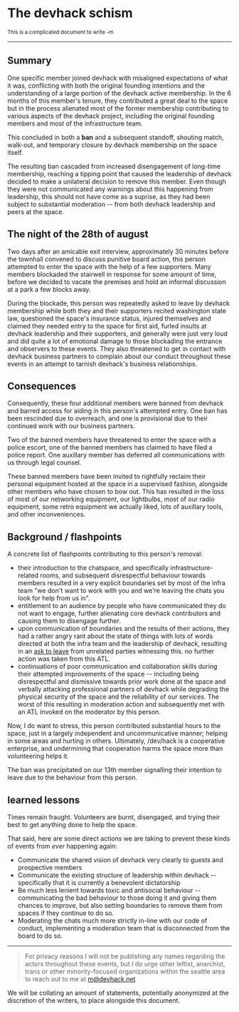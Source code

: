 # The devhack schism

<small>This is a complicated document to write -m</small>

---

## Summary

One specific member joined devhack with misaligned expectations of what it was,
conflicting with both the original founding intentions and the understanding of
a large portion of the devhack active membership. In the 6 months of this
member's tenure, they contributed a great deal to the space but in the process
alienated most of the former membership contributing to various aspects of the
devhack project, including the original founding members and most
of the infrastructure team. 

This concluded in both a **ban** and a subsequent standoff, shouting match,
walk-out, and temporary closure by devhack membership on the space itself.

The resulting ban cascaded from increased disengagement of long-time
membership, reaching a tipping point that caused the leadership of devhack
decided to make a unilateral decision to remove this member. Even though they
were not communicated any warnings about this happening from leadership, this
should not have come as a suprise, as they had been subject to substantial moderation
-- from both devhack leadership and peers at the space.

## The night of the 28th of august

Two days after an amicable exit interview, approximately 30 minutes before the
townhall convened to discuss punitive board action, this person attempted to
enter the space with the help of a few supporters. Many members blockaded the
stairwell in response for some amount of time, before we decided to vacate the
premises and hold an informal discussion at a park a few blocks away.

During the blockade, this person was repeatedly asked to leave by devhack
membership while both they and their supporters recited washington state law,
questioned the space's insurance status, injured themselves and claimed they
needed entry to the space for first aid, furled insults at devhack leadership
and their supporters, and generally were just very loud and did quite a lot of
emotional damage to those blockading the entrance and observers to these
events. They also threatened to get in contact with devhack business partners
to complain about our conduct throughout these events in an attempt to tarnish
devhack's business relationships.

## Consequences

Consequently, these four additional members were banned from devhack and barred access
for aiding in this person's attempted entry. One ban has been rescinded due to
overreach, and one is provisional due to their continued work with our
business partners.

Two of the banned members have threatened to enter the space with a police
escort, one of the banned members has claimed to have filed a police report.
One auxillary member has deferred all communications with us through legal
counsel.

These banned members have been invited to rightfully reclaim their personal
equipment hosted at the space in a supervised fashion, alongside other
members who have chosen to bow out. 
This has resulted in the loss of most of our networking equipment, our
lightbulbs, most of our radio equipment, some retro equipment we actually
liked, lots of auxillary tools, and other inconveniences.


## Background / flashpoints

A concrete list of flashpoints contributing to this person's removal:

- their introduction to the chatspace, and specifically infrastructure-related
  rooms, and subsequent disrespectful behaviour towards members resulted in a
  very explicit boundaries set by most of the infra team "we don't want to work
  with you and we're leaving the chats you look for help from us in".
- entitlement to an audience by people who have communicated they
  do not want to engage, further alienating core devhack contributors and
  causing them to disengage further.
- upon communication of boundaries and the results of their actions, they had a
  rather angry rant about the state of things with lots of words directed at
  both the infra team and the leadership of devhack, resulting in an [ask to
  leave](https://wiki.devhack.net/AskToLeave) from unrelated parties witnessing
  this. no further action was taken from this ATL.
- continuations of poor communication and collaboration skills during their
  attempted improvements of the space -- including being disrespectful and
  dismissive towards prior work done at the space and verbally attacking
  professional partners of devhack while degrading the physical security of the
  space and the reliability of our services. 
  The worst of this resulting in moderation action and subsequently met with an
  ATL invoked on the moderator by this person.


Now, I do want to stress, this person contributed substantial hours to the space,
just in a largely independent and uncommunicative manner; helping in some areas
and hurting in others. Ultimately, /dev/hack is a cooperative enterprise, and
undermining that cooperation harms the space more than volunteering helps it.

<!-- Now, I do want to stress, this person was being very helpful at the space and
doing a lot to try to improve it. They were just doing so without taking into
account any sort of reason for why things were done the way they were, doing so
without polling the devhack membership at large for support/consensus, and
generally just steamrolling progress without any sort of cooperation skills
with those who have previously put in work to make the space what it is. This
happened in part due to the fact that everyone who has previously put in work
at the space did not like how they were treated by this person and did not want
to speak to them or work with them in any respects beyond giving them
credentials and links to existing documentation surrounding the work they were
doing. -->

The ban was precipitated on our 13th member signalling their intention to leave
due to the behaviour from this person.


## learned lessons

Times remain fraught. Volunteers are burnt, disengaged, and trying their best to get
anything done to help the space.

That said, here are some direct actions we are taking to prevent these kinds of
events from *ever* happening again:

- Communicate the shared vision of devhack very clearly to guests and prospective members
- Communicate the existing structure of leadership within devhack --
  specifically that it is currently a benevolent dictatorship
- Be much less lenient towards toxic and antisocial behaviour -- communicating
  the bad behaviour to those doing it and giving them chances to improve, but
  also setting boundaries to remove them from spaces if they continue to do so.
- Moderating the chats much more strictly in-line with our code of conduct,
  implementing a moderation team that is disconnected from the board to do so.

---

> For privacy reasons I will not be publishing any names regarding the actors
> throughout these events, but I do urge other leftist, anarchist, trans or other
> minority-focused organizations within the seattle area to reach out to me at
> <m@devhack.net>

We will be collating an amount of statements, potentially anonymized at the
discretion of the writers, to place alongside this document.
